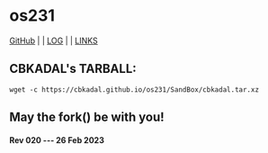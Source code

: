---
---
# os231

[GitHub](https://github.com/cbkadal/os231/) | | [LOG](TXT/mylog.txt) | | [LINKS](LINKS/)

## CBKADAL's TARBALL:

```
wget -c https://cbkadal.github.io/os231/SandBox/cbkadal.tar.xz

```

## May the fork() be with you!

#### Rev 020 --- 26 Feb 2023
